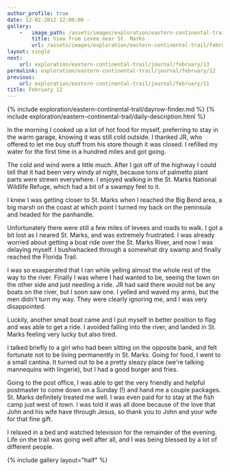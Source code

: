 ```yaml
---
author_profile: true
date: 12-02-2012 12:00:00 -
gallery:
    -   image_path: /assets/images/exploration/eastern-continental-trail/february/small/12-1.jpg
        title: View from Levee near St. Marks
        url: /assets/images/exploration/eastern-continental-trail/february/large/12-1.jpg
layout: single
next:
    url: exploration/eastern-continental-trail/journal/february/13
permalink: exploration/eastern-continental-trail/journal/february/12
previous:
    url: exploration/eastern-continental-trail/journal/february/11
title: February 12
---
```

{% include exploration/eastern-continental-trail/dayrow-finder.md %}
{% include exploration/eastern-continental-trail/daily-description.html %}

In the morning I cooked up a lot of hot food for myself, preferring to stay in the warm garage, knowing it was still cold outside. I thanked JR, who offered to let me buy stuff from his store though it was closed. I refilled my water for the first time in a hundred miles and got going.

The cold and wind were a little much. After I got off of the highway I could tell that it had been very windy at night, because tons of palmetto plant parts were strewn everywhere. I enjoyed walking in the St. Marks National Wildlife Refuge, which had a bit of a swampy feel to it.

I knew I was getting closer to St. Marks when I reached the Big Bend area, a big marsh on the coast at which point I turned my back on the peninsula and headed for the panhandle.

Unfortunately there were still a few miles of levees and roads to walk. I got a bit lost as I neared St. Marks, and was extremely frustrated. I was already worried about getting a boat ride over the St. Marks River, and now I was delaying myself. I bushwhacked through a somewhat dry swamp and finally reached the Florida Trail.

I was so exasperated that I ran while yelling almost the whole rest of the way to the river. Finally I was where I had wanted to be, seeing the town on the other side and just needing a ride. JR had said there would not be any boats on the river, but I soon saw one. I yelled and waved my arms, but the men didn't turn my way. They were clearly ignoring me, and I was very disappointed.

Luckily, another small boat came and I put myself in better position to flag and was able to get a ride. I avoided falling into the river, and landed in St. Marks feeling very lucky but also tired.

I talked briefly to a girl who had been sitting on the opposite bank, and felt fortunate not to be living permanently in St. Marks. Going for food, I went to a small cantina. It turned out to be a pretty sleazy place (we're talking mannequins with lingerie), but I had a good burger and fries.

Going to the post office, I was able to get the very friendly and helpful postmaster to come down on a Sunday (!) and hand me a couple packages. St. Marks definitely treated me well. I was even paid for to stay at the fish camp just west of town. I was told it was all done because of the love that John and his wife have through Jesus, so thank you to John and your wife for that fine gift.

I relaxed in a bed and watched television for the remainder of the evening. Life on the trail was going well after all, and I was being blessed by a lot of different people.

{% include gallery layout="half" %}